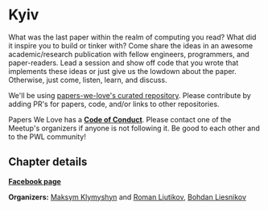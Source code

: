 # Kyiv

What was the last paper within the realm of computing you read? What did it inspire you to build or tinker with? Come share the ideas in an awesome academic/research publication with fellow engineers, programmers, and paper-readers. Lead a session and show off code that you wrote that implements these ideas or just give us the lowdown about the paper. Otherwise, just come, listen, learn, and discuss.

We'll be using [papers-we-love's curated repository](https://github.com/papers-we-love/papers-we-love). Please contribute by adding PR's for papers, code, and/or links to other repositories.

Papers We Love has a **[Code of Conduct](https://github.com/papers-we-love/papers-we-love/blob/master/CODE_OF_CONDUCT.md)**. Please contact one of the Meetup's organizers if anyone is not following it. Be good to each other and to the PWL community!

## Chapter details

[**Facebook page**](https://www.facebook.com/groups/PapersWeLoveKyiv)

**Organizers:** [Maksym Klymyshyn](https://twitter.com/maxmaxmaxmax) and [Roman Liutikov](https://twitter.com/roman01la), [Bohdan Liesnikov](https://twitter.com/phittacus)
